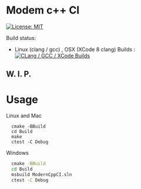 # Modem c++ CI

[![License: MIT](https://img.shields.io/badge/License-MIT-blue.svg)](/LICENSE)

Build status:
- Linux (clang  / gcc) , OSX (XCode 8 clang) Builds : [![CLang  / GCC / XCode Builds](https://travis-ci.org/LearningByExample/ModernCppCI.svg?branch=master)](https://travis-ci.org/LearningByExample/ModernCppCI)

## W. I. P.

# Usage

Linux and Mac

```shell
  cmake -BBuild
  cd Build
  make
  ctest -C Debug
```

Windows

```bat
  cmake -BBuild
  cd Build
  msbuild ModernCppCI.sln
  ctest -C Debug
```
